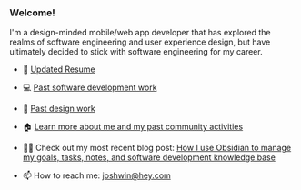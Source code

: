### Welcome!

I'm a design-minded mobile/web app developer that has explored the realms of software engineering and user experience design, but have ultimately decided to stick with software engineering for my career.

- 💼   [Updated Resume](https://drive.google.com/file/d/1GedxnArumThbqqoBAC8Yoy_S5L5pAR4m/view?usp=sharing)

- 💻   [Past software development work](https://joshwin.dev/past-dev-work.html)

- 🔬   [Past design work](https://joshwin.dev/past-design-work.html)

- 🏠   [Learn more about me and my past community activities](https://joshwin.dev/about.html)

- ✍🏾   Check out my most recent blog post: [How I use Obsidian to manage my goals, tasks, notes, and software development knowledge base](https://joshwin.imprint.to/post/how-i-use-obsidian-to-manage-my-goals-tasks-notes-and-software-development-knowledge-base)

- 📫   How to reach me: joshwin@hey.com

